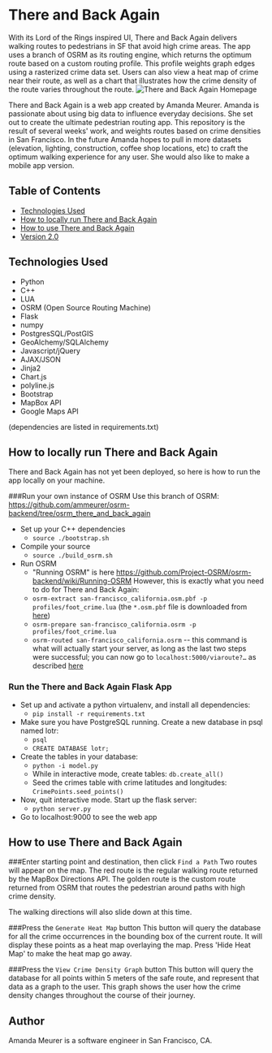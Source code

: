 # There and Back Again
With its Lord of the Rings inspired UI, There and Back Again delivers walking routes to pedestrians in SF that avoid high crime areas. The app uses a branch of OSRM as its routing engine, which returns the optimum route based on a custom routing profile. This profile weights graph edges using a rasterized crime data set. Users can also view a heat map of crime near their route, as well as a chart that illustrates how the crime density of the route varies throughout the route.
![There and Back Again Homepage](/static/thereandbackagain.png)

There and Back Again is a web app created by Amanda Meurer. Amanda is passionate about using big data to influence everyday decisions. She set out to create the ultimate pedestrian routing app. This repository is the result of several weeks' work, and weights routes based on crime densities in San Francisco. In the future Amanda hopes to pull in more datasets (elevation, lighting, construction, coffee shop locations, etc) to craft the optimum walking experience for any user. She would also like to make a mobile app version.




## Table of Contents
* [Technologies Used](#technologiesused)
* [How to locally run There and Back Again](#run)
* [How to use There and Back Again](#use)
* [Version 2.0](#v2)

## <a name="technologiesused"></a>Technologies Used

* Python
* C++
* LUA
* OSRM (Open Source Routing Machine)
* Flask
* numpy
* PostgresSQL/PostGIS
* GeoAlchemy/SQLAlchemy
* Javascript/jQuery
* AJAX/JSON
* Jinja2
* Chart.js
* polyline.js
* Bootstrap
* MapBox API
* Google Maps API

(dependencies are listed in requirements.txt)

## <a name="run"></a>How to locally run There and Back Again

There and Back Again has not yet been deployed, so here is how to run the app locally on your machine.

###Run your own instance of OSRM
Use this branch of OSRM: https://github.com/ammeurer/osrm-backend/tree/osrm_there_and_back_again

 * Set up your C++ dependencies
 	* `source ./bootstrap.sh`
 * Compile your source
    * `source ./build_osrm.sh`
 * Run OSRM
   * "Running OSRM" is here https://github.com/Project-OSRM/osrm-backend/wiki/Running-OSRM 
   However, this is exactly what you need to do for There and Back Again:
  	* `osrm-extract san-francisco_california.osm.pbf -p profiles/foot_crime.lua` (the `*.osm.pbf` file is downloaded from [here](https://mapzen.com/data/metro-extracts))
  	* `osrm-prepare san-francisco_california.osrm -p profiles/foot_crime.lua`
  	* `osrm-routed san-francisco_california.osrm` -- this command is what will actually start your server, as long as the last two steps were successful; you can now go to `localhost:5000/viaroute?…` as described [here](https://github.com/Project-OSRM/osrm-backend/wiki/Server-api#service-viaroute)

### Run the There and Back Again Flask App

  * Set up and activate a python virtualenv, and install all dependencies:
    * `pip install -r requirements.txt`
  * Make sure you have PostgreSQL running. Create a new database in psql named lotr:
	* `psql`
  	* `CREATE DATABASE lotr;`
  * Create the tables in your database:
    * `python -i model.py`
    * While in interactive mode, create tables: `db.create_all()`
    * Seed the crimes table with crime latitudes and longitudes: `CrimePoints.seed_points()`
  * Now, quit interactive mode. Start up the flask server:
    * `python server.py`
  * Go to localhost:9000 to see the web app


## <a name="use"></a>How to use There and Back Again

###Enter starting point and destination, then click `Find a Path`
Two routes will appear on the map. The red route is the regular walking route returned by the MapBox Directions API. The golden route is the custom route returned from OSRM that routes the pedestrian around paths with high crime density.

The walking directions will also slide down at this time. 

###Press the `Generate Heat Map` button
This button will query the database for all the crime occurrences in the bounding box of the current route. It will display these points as a heat map overlaying the map. Press 'Hide Heat Map' to make the heat map go away.

###Press the `View Crime Density Graph` button
This button will query the database for all points within 5 meters of the safe route, and represent that data as a graph to the user. This graph shows the user how the crime density changes throughout the course of their journey.

## <a name="author"></a>Author
Amanda Meurer is a software engineer in San Francisco, CA.
